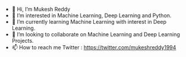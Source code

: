 - 👋 Hi, I’m Mukesh Reddy
- 👀 I’m interested in Machine Learning, Deep Learning and Python.
- 🌱 I’m currently learning Machine Learning with interest in Deep Learning.
- 💞️ I’m looking to collaborate on Machine Learning and Deep Learning Projects.
- 📫 How to reach me Twitter : https://twitter.com/mukeshreddy1994

<!---
mukeshreddy1994/mukeshreddy1994 is a ✨ special ✨ repository because its `README.md` (this file) appears on your GitHub profile.
You can click the Preview link to take a look at your changes.
--->
